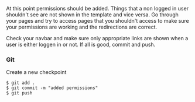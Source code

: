 At this point permissions should be added. Things that a non logged in user shouldn't see are not shown in the template and vice versa. Go through your pages and try to access pages that you shouldn't access to make sure your permissions are working and the redirections are correct. 


Check your navbar and make sure only appropriate links are shown when a user is either loggen in or not. If all is good, commit and push.


### Git

Create a new checkpoint

```shell
$ git add .
$ git commit -m "added permissions"
$ git push
```
